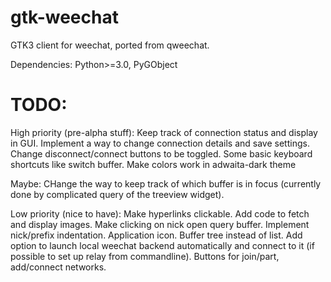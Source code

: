 # gtk-weechat
GTK3 client for weechat, ported from qweechat.

Dependencies:
Python>=3.0,
PyGObject

# TODO:
High priority (pre-alpha stuff):
Keep track of connection status and display in GUI.
Implement a way to change connection details and save settings.
Change disconnect/connect buttons to be toggled.
Some basic keyboard shortcuts like switch buffer.
Make colors work in adwaita-dark theme

Maybe:
CHange the way to keep track of which buffer is in focus (currently done by complicated query of the treeview widget). 

Low priority (nice to have):
Make hyperlinks clickable.
Add code to fetch and display images.
Make clicking on nick open query buffer.
Implement nick/prefix indentation.
Application icon.
Buffer tree instead of list.
Add option to launch local weechat backend automatically and connect to it (if possible to set up relay from commandline).
Buttons for join/part, add/connect networks.


